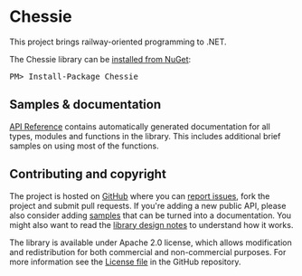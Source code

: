 Chessie
=======

This project brings railway-oriented programming to .NET.

<div class="row">
  <div class="span1"></div>
  <div class="span6">
    <div class="well well-small" id="nuget">
      The Chessie library can be <a href="https://nuget.org/packages/Chessie">installed from NuGet</a>:
      <pre>PM> Install-Package Chessie</pre>
    </div>
  </div>
  <div class="span1"></div>
</div>

Samples & documentation
-----------------------

[API Reference](reference/index.html) contains automatically generated documentation for all types, modules and functions in the library. 
This includes additional brief samples on using most of the functions.
 
Contributing and copyright
--------------------------

The project is hosted on [GitHub][gh] where you can [report issues][issues], fork 
the project and submit pull requests. If you're adding a new public API, please also 
consider adding [samples][content] that can be turned into a documentation. You might
also want to read the [library design notes][readme] to understand how it works.

The library is available under Apache 2.0 license, which allows modification and 
redistribution for both commercial and non-commercial purposes. For more information see the 
[License file][license] in the GitHub repository. 

  [content]: https://github.com/fsprojects/FSharpx.Async/tree/master/docs/content
  [gh]: https://github.com/fsprojects/FSharpx.Async
  [issues]: https://github.com/fsprojects/FSharpx.Async/issues
  [readme]: https://github.com/fsprojects/FSharpx.Async/blob/master/README.md
  [license]: https://github.com/fsprojects/FSharpx.Async/blob/master/LICENSE.txt